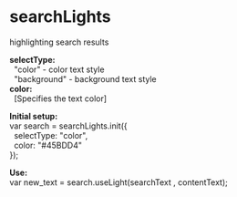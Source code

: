 searchLights
============

highlighting search results


  <strong>selectType:</strong><br>
  &nbsp;&nbsp;"color" - color text style<br>
  &nbsp;&nbsp;"background" - background text style<br>
  <strong>color:</strong><br>
  &nbsp;&nbsp;[Specifies the text color]<br>

  <strong>Initial setup:</strong><br>
  var search = searchLights.init({<br>
		&nbsp;&nbsp;selectType: "color",<br>
		&nbsp;&nbsp;color: "#45BDD4"<br>
	});<br>

  <strong>Use:</strong><br>
  var new_text = search.useLight(searchText , contentText);
